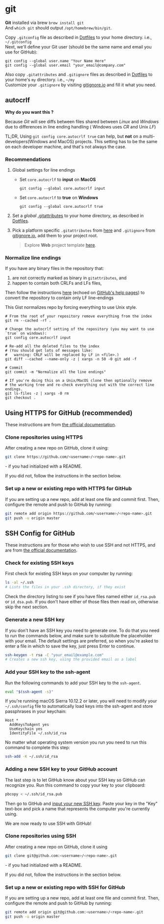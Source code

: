 # git

**Git** installed via brew `brew install git`<br/>
And `which git` should output `/opt/homebrew/bin/git`.

Copy `.gitconfig` file as described in [Dotfiles](../../essentials/dotfiles.md) to your home directory. i.e., `~/.gitconfig`<br/>
Next, we'll define your Git user (should be the same name and email you use for GitHub):
```shell
git config --global user.name "Your Name Here"
git config --global user.email "your_email@company.com"
```

Also copy `.gitattributes` and `.gitignore` files as described in [Dotfiles](../../essentials/dotfiles.md) to your home's `my` directory. i.e., `~/my`<br/>
Customize your `.gitignore` by visiting [gitignore.io](https://www.toptal.com/developers/gitignore?templates=macos) and fill it what you need.

##  autocrlf

**Why do you want this ?**

Because _Git_ will see diffs between files shared between _Linux_ and _Windows_ due to differences in line ending handling ( Windows uses _CR_ and Unix _LF_)

TL;DR,  Using `git config core.autocrlf true` can help, but **not** on a multi-developers(Windows and MacOS) projects.
This setting has to be the same on each developer machine, and that's not always the case.

### Recommendations
1. Global settings for line endings
   - Set `core.autocrlf` to **input** on **MacOS** 
       ```
       git config --global core.autocrlf input
       ```
   - Set `core.autocrlf` to **true** on **Windows**
       ```
       git config --global core.autocrlf true
       ```
       
2. Set a _global_ [.gitattributes](../../../dotfiles/my/.gitattributes) to your home directory, as described in [Dotfiles](../../essentials/dotfiles.md).
3. Pick a platform specific `.gitattributes` from [here](https://github.com/alexkaratarakis/gitattributes) and `.gitignore`  from [gitignore.io](https://www.toptal.com/developers/gitignore?templates=macos), add them to your project root. 
    > Explore **Web** project template [here](../../../apps/git).


### Normalize line endings

If you have any binary files in the repository that:
1. are not correctly marked as binary in `gitattributes`, and 
2. happen to contain both CRLFs and LFs files,

Then follow the instructions [here](https://stackoverflow.com/questions/1510798/trying-to-fix-line-endings-with-git-filter-branch-but-having-no-luck/1511273#1511273) (echoed on [GitHub's help pages](https://help.github.com/articles/dealing-with-line-endings/)) to convert the repository to contain only LF line-endings

This Gist normalizes repo by forcing everything to use Unix style.


```shell
# From the root of your repository remove everything from the index
git rm --cached -rf .

# Change the autocrlf setting of the repository (you may want to use `true` on windows):
git config core.autocrlf input

# Re-add all the deleted files to the index
# (You should get lots of messages like:
#   warning: CRLF will be replaced by LF in <file>.)
git diff --cached --name-only -z | xargs -n 50 -0 git add -f

# Commit
git commit -m "Normalize all the line endings"

# If you're doing this on a Unix/MacOS clone then optionally remove
# the working tree and re-check everything out with the correct line endings.
git ls-files -z | xargs -0 rm
git checkout .
```

## Using HTTPS for GitHub (recommended)

These instructions are from [the official documentation](https://help.github.com/en/github/using-git/which-remote-url-should-i-use#cloning-with-https-urls-recommended).

### Clone repositories using HTTPS

After creating a new repo on GitHub, clone it using:

```sh
git clone https://github.com/<username>/<repo-name>.git
```

\- if you had initialized with a README.

If you did not, follow the instructions in the section below.

### Set up a new or existing repo with HTTPS for GitHub

If you are setting up a new repo, add at least one file and commit first. Then, configure the remote and push to GitHub by running:

```sh
git remote add origin https://github.com/<username>/<repo-name>.git
git push -u origin master
```

## SSH Config for GitHub

These instructions are for those who wish to use SSH and not HTTPS, and are from [the official documentation](https://help.github.com/articles/generating-ssh-keys).

### Check for existing SSH keys

First check for existing SSH keys on your computer by running:

```sh
ls -al ~/.ssh
# Lists the files in your .ssh directory, if they exist
```

Check the directory listing to see if you have files named either `id_rsa.pub` or `id_dsa.pub`. If you don't have either of those files then read on, otherwise skip the next section.

### Generate a new SSH key

If you don't have an SSH key you need to generate one. To do that you need to run the commands below, and make sure to substitute the placeholder with your email. The default settings are preferred, so when you're asked to enter a file in which to save the key, just press Enter to continue.

```sh
ssh-keygen -t rsa -C "your_email@example.com"
# Creates a new ssh key, using the provided email as a label
```

### Add your SSH key to the ssh-agent

Run the following commands to add your SSH key to the `ssh-agent`.

```sh
eval "$(ssh-agent -s)"
```

If you're running macOS Sierra 10.12.2 or later, you will need to modify your `~/.ssh/config` file to automatically load keys into the ssh-agent and store passphrases in your keychain:

```ssh-config
Host *
  AddKeysToAgent yes
  UseKeychain yes
  IdentityFile ~/.ssh/id_rsa
```

No matter what operating system version you run you need to run this command to complete this step:

```sh
ssh-add -K ~/.ssh/id_rsa
```

### Adding a new SSH key to your GitHub account

The last step is to let GitHub know about your SSH key so GitHub can recognize you. Run this command to copy your key to your clipboard:

```sh
pbcopy < ~/.ssh/id_rsa.pub
```

Then go to GitHub and [input your new SSH key](https://github.com/settings/ssh/new). Paste your key in the "Key" text-box and pick a name that represents the computer you're currently using.

We are now ready to use SSH with GitHub!

### Clone repositories using SSH

After creating a new repo on GitHub, clone it using

```sh
git clone git@github.com:<username>/<repo-name>.git
```

\- if you had initialized with a README.

If you did not, follow the instructions in the section below.

### Set up a new or existing repo with SSH for GitHub

If you are setting up a new repo, add at least one file and commit first. Then, configure the remote and push to GitHub by running:

```sh
git remote add origin git@github.com:<username>/<repo-name>.git
git push -u origin master
```